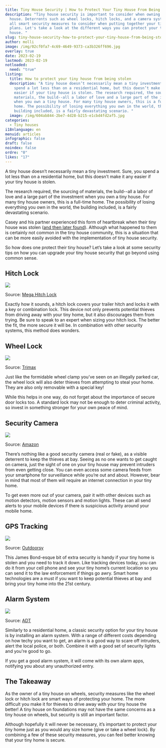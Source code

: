 ```yaml
---
title: Tiny House Security | How to Protect Your Tiny House From Being Stolen
description: "Tiny house security is important to consider when owning a tiny
  house. Deterrents such as wheel locks, hitch locks, and a camera system are
  all smart security measures to consider when putting together your tiny house
  plans. Let's take a look at the different ways you can protect your tiny
  house. "
slug: tiny-house-security-how-to-protect-your-tiny-house-from-being-stolen
author: molli
image: /img/02cf0fa7-4c69-4649-9373-ca3b326ff696.jpg
overlay: true
date: 2023-02-19
lastmod: 2023-02-19
notloaded:
  need: "true"
listing:
  title: How to protect your tiny house from being stolen
  description: "A tiny house doesn’t necessarily mean a tiny investment. Sure, you
    spend a lot less than on a residential home, but this doesn’t make it any
    easier if your tiny house is stolen. The research required, the sourcing of
    materials, the build--all a labor of love and a large part of the investment
    when you own a tiny house. For many tiny house owners, this is a full-time
    home. The possibility of losing everything you own in the world, the
    building included, is a fairly devastating scenario. "
  image: /img/604ab844-2be7-4d28-b215-e1cbd4fd2af5.jpg
categories:
  - Tiny houses
i18nlanguage: en
menuid: articles
infographic: false
draft: false
noindex: false
ordre: "0"
likes: "17"
---
```

A tiny house doesn’t necessarily mean a tiny investment. Sure, you spend a lot less than on a residential home, but this doesn’t make it any easier if your tiny house is stolen. 

The research required, the sourcing of materials, the build--all a labor of love and a large part of the investment when you own a tiny house. For many tiny house owners, this is a full-time home. The possibility of losing everything you own in the world, the building included, is a fairly devastating scenario. 

Casey and his partner experienced this form of heartbreak when their tiny house was stolen ([and then later found](https://caseyfriday.com/2015/01/house-found-aftermath-tiny-house-theft/)). Although what happened to them is certainly not common in the tiny house community, this is a situation that can be more easily avoided with the implementation of tiny house security.

So how does one protect their tiny house? Let’s take a look at some security tips on how you can upgrade your tiny house security that go beyond using common sense. 

## Hitch Lock

![](/img/screen-shot-2018-08-21-at-16.31.33.png)

<span class="figcaption">Source: [Mega Hitch Lock](https://megahitchlock.com/product/one-size-fits-2-2-516-trailer-hitch-lock/)</span>

Exactly how it sounds, a hitch lock covers your trailer hitch and locks it with a key or combination lock. This device not only prevents potential thieves from driving away with your tiny home, but it also discourages them from trying. Be sure to speak to an expert when sizing your hitch lock. The better the fit, the more secure it will be.  In combination with other security systems, this method does wonders.

## Wheel Lock

![](/img/screen-shot-2018-08-21-at-16.35.36.png)

<span class="figcaption">Source: [Trimax](https://www.sturdybuiltonline.com/Trimax-Trailer-Wheel-Lock-Chock-Security-Boot-Clamp-TCL75_p_792.html)</span>

Just like the formidable wheel clamp you’ve seen on an illegally parked car, the wheel lock will also deter thieves from attempting to steal your home. They are also only removable with a special key!

While this helps in one way, do not forget about the importance of secure door locks too. A standard lock may not be enough to deter criminal activity, so invest in something stronger for your own peace of mind.

## Security Camera

![](/img/screen-shot-2018-08-21-at-16.38.46.png)

<span class="figcaption">Source: [Amazon](https://www.amazon.com/Amcrest-Outdoor-3-Megapixel-Wireless-Security/dp/B01I01Z1M2/ref=as_li_ss_tl?&imprToken=U8N4dlWXFLaKgZ46GZ509g&slotNum=18&ie=UTF8&qid=1506364705&sr=8-3&keywords=amcrest+outdoor+wifi+camera&linkCode=sl1&tag=safewicom-20&linkId=bf3b311c7fd1dfc6451d7a4c8cc22e71&linkCode=w61&imprToken=7Hty1zrBHqxMl9Xsv.gchw&slotNum=1)</span>

There’s nothing like a good security camera (real or fake), as a visible deterrent to keep the thieves at bay. Seeing as no one wants to get caught on camera, just the sight of one on your tiny house may prevent intruders from even getting close. You can even access some camera feeds from your smartphone for surveillance while you’re out and about. However, bear in mind that most of them will require an internet connection in your tiny home.

To get even more out of your camera, pair it with other devices such as motion detectors, motion sensors and motion lights. These can all send alerts to your mobile devices if there is suspicious activity around your mobile home.

## GPS Tracking

![](/img/outdoorsy-tracker-solar-75bdbcc0.jpg)

<span class="figcaption">Source: [Outdoorsy](https://www.outdoorsy.com/gps)</span>

This James Bond-esque bit of extra security is handy if your tiny home is stolen and you need to track it down. Like tracking devices today, you can do it from your cell phone and see your tiny home’s current location so you can send it to the law enforcement if things go awry. Smart home technologies are a must if you want to keep potential thieves at bay and bring your tiny home into the 21st century.

## Alarm System

![](/img/screen-shot-2018-08-21-at-16.42.40.png)

<span class="figcaption">Source: [ADT](https://www.adt.com/resources/how-to-secure-a-smaller-home)</span> 

Similarly to a residential home, a classic security option for your tiny house is by installing an alarm system. With a range of different costs depending on how techy you want to get, an alarm is a good way to scare off intruders, alert the local police, or both. Combine it with a good set of security lights and you're good to go.

If you get a good alarm system, it will come with its own alarm apps, notifying you about any unauthorized entry.

## The Takeaway

As the owner of a tiny house on wheels, security measures like the wheel lock or hitch lock are smart ways of protecting your home. The more difficult you make it for thieves to drive away with your tiny house the better! A tiny house on foundations may not have the same concerns as a tiny house on wheels, but security is still an important factor. 

Although hopefully it will never be necessary, it’s important to protect your tiny home just as you would any size home (give or take a wheel lock). By combining a few of these security measures, you can feel better knowing that your tiny home is secure.
